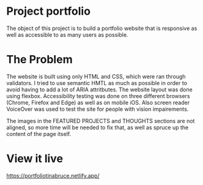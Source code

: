# Project portfolio

The object of this project is to build a portfolio website that is responsive as well as accessible to as many users as possible. 

# The Problem

The website is built using only HTML and CSS, which were ran through validators. I tried to use semantic HMTL as much as possible in order to avoid having to add a lot of ARIA attritbutes. The website layout was done using flexbox. Accessibility testing was done on three different browsers (Chrome, Firefox and Edge) as well as on mobile iOS. Also screen reader VoiceOver was used to test the site for people with vision impairements. 

The images in the FEATURED PROJECTS and THOUGHTS sections are not aligned, so more time will be needed to fix that, as well as spruce up the content of the page itself. 

# View it live

https://portfoliotinabruce.netlify.app/